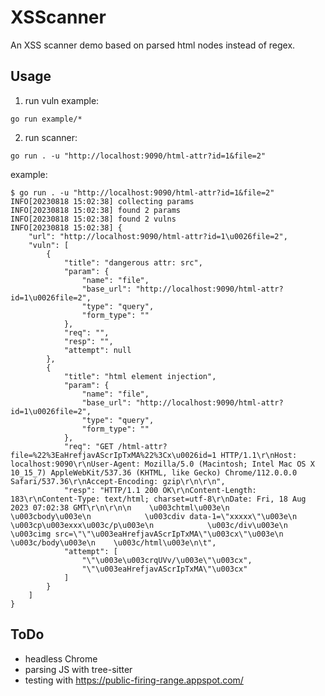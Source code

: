 # XSScanner

An XSS scanner demo based on parsed html nodes instead of regex.

## Usage

1. run vuln example:

```shell
go run example/*
```

2. run scanner:

```shell
go run . -u "http://localhost:9090/html-attr?id=1&file=2"
```

example:

```shell
$ go run . -u "http://localhost:9090/html-attr?id=1&file=2"
INFO[20230818 15:02:38] collecting params
INFO[20230818 15:02:38] found 2 params
INFO[20230818 15:02:38] found 2 vulns
INFO[20230818 15:02:38] {
	"url": "http://localhost:9090/html-attr?id=1\u0026file=2",
	"vuln": [
		{
			"title": "dangerous attr: src",
			"param": {
				"name": "file",
				"base_url": "http://localhost:9090/html-attr?id=1\u0026file=2",
				"type": "query",
				"form_type": ""
			},
			"req": "",
			"resp": "",
			"attempt": null
		},
		{
			"title": "html element injection",
			"param": {
				"name": "file",
				"base_url": "http://localhost:9090/html-attr?id=1\u0026file=2",
				"type": "query",
				"form_type": ""
			},
			"req": "GET /html-attr?file=%22%3EaHrefjavAScrIpTxMA%22%3Cx\u0026id=1 HTTP/1.1\r\nHost: localhost:9090\r\nUser-Agent: Mozilla/5.0 (Macintosh; Intel Mac OS X 10_15_7) AppleWebKit/537.36 (KHTML, like Gecko) Chrome/112.0.0.0 Safari/537.36\r\nAccept-Encoding: gzip\r\n\r\n",
			"resp": "HTTP/1.1 200 OK\r\nContent-Length: 183\r\nContent-Type: text/html; charset=utf-8\r\nDate: Fri, 18 Aug 2023 07:02:38 GMT\r\n\r\n\n    \u003chtml\u003e\n        \u003cbody\u003e\n            \u003cdiv data-1=\"xxxxx\"\u003e\n                \u003cp\u003exxx\u003c/p\u003e\n            \u003c/div\u003e\n            \u003cimg src=\"\"\u003eaHrefjavAScrIpTxMA\"\u003cx\"\u003e\n        \u003c/body\u003e\n    \u003c/html\u003e\n\t",
			"attempt": [
				"\"\u003e\u003crqUVv/\u003e\"\u003cx",
				"\"\u003eaHrefjavAScrIpTxMA\"\u003cx"
			]
		}
	]
}
```

## ToDo

- headless Chrome
- parsing JS with tree-sitter
- testing with https://public-firing-range.appspot.com/
